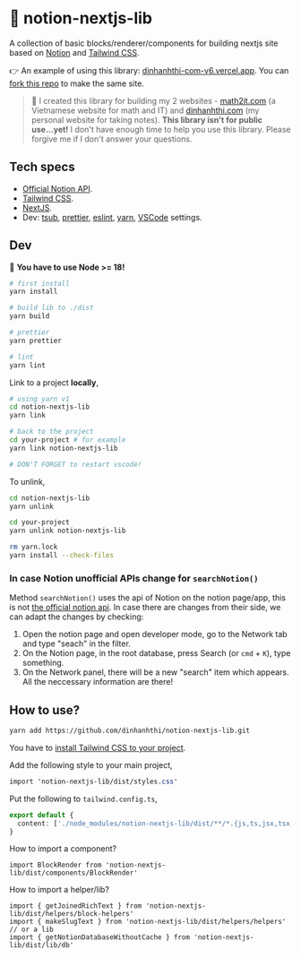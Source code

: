 # 🍒 notion-nextjs-lib

A collection of basic blocks/renderer/components for building nextjs site based on [Notion](https://www.notion.so/) and [Tailwind CSS](https://tailwindcss.com/).

👉 An example of using this library: [dinhanhthi-com-v6.vercel.app](https://dinhanhthi-com-v6.vercel.app). You can [fork this repo](https://github.com/dinhanhthi/dinhanhthi.com-v6) to make the same site.

> 🚨 I created this library for building my 2 websites - [math2it.com](https://www.math2it.com/) (a Vietnamese website for math and IT) and [dinhanhthi.com](https://dinhanhthi.com/) (my personal website for taking notes). **This library isn't for public use...yet!** I don't have enough time to help you use this library. Please forgive me if I don't answer your questions.

## Tech specs

- [Official Notion API](https://developers.notion.com/).
- [Tailwind CSS](https://tailwindcss.com/).
- [NextJS](https://nextjs.org/).
- Dev: [tsub](https://tsup.egoist.dev/), [prettier](https://prettier.io/), [eslint](https://eslint.org/), [yarn](https://yarnpkg.com/), [VSCode](https://code.visualstudio.com/) settings.

## Dev

🚨 **You have to use Node >= 18!**

```bash
# first install
yarn install

# build lib to ./dist
yarn build

# prettier
yarn prettier

# lint
yarn lint
```

Link to a project **locally**,

```bash
# using yarn v1
cd notion-nextjs-lib
yarn link

# back to the project
cd your-project # for example
yarn link notion-nextjs-lib

# DON'T FORGET to restart vscode!
```

To unlink,

```bash
cd notion-nextjs-lib
yarn unlink

cd your-project
yarn unlink notion-nextjs-lib

rm yarn.lock
yarn install --check-files
```

### In case Notion unofficial APIs change for `searchNotion()`

Method `searchNotion()` uses the api of Notion on the notion page/app, this is not [the official notion api](https://developers.notion.com/). In case there are changes from their side, we can adapt the changes by checking:

1. Open the notion page and open developer mode, go to the Network tab and type "seach" in the filter.
2. On the Notion page, in the root database, press Search (or `cmd` + `K`), type something.
3. On the Network panel, there will be a new "search" item which appears. All the neccessary information are there!

## How to use?

```bash
yarn add https://github.com/dinhanhthi/notion-nextjs-lib.git
```

You have to [install Tailwind CSS to your project](https://tailwindcss.com/docs/installation).

Add the following style to your main project,

```css
import 'notion-nextjs-lib/dist/styles.css'
```

Put the following to `tailwind.config.ts`,

```ts
export default {
  content: ['./node_modules/notion-nextjs-lib/dist/**/*.{js,ts,jsx,tsx,mdx}']
}
```

How to import a component?

```tsx
import BlockRender from 'notion-nextjs-lib/dist/components/BlockRender'
```

How to import a helper/lib?

```tsx
import { getJoinedRichText } from 'notion-nextjs-lib/dist/helpers/block-helpers'
import { makeSlugText } from 'notion-nextjs-lib/dist/helpers/helpers'
// or a lib
import { getNotionDatabaseWithoutCache } from 'notion-nextjs-lib/dist/lib/db'
```